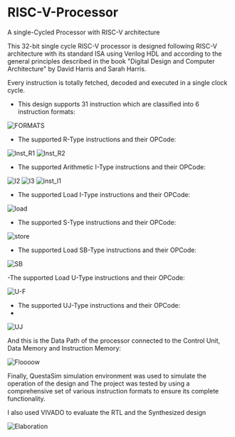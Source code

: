 # RISC-V-Processor
A single-Cycled Processor with RISC-V architecture 

This 32-bit single cycle RISC-V processor is designed following RISC-V architecture with its standard ISA using Verilog HDL and according to the general principles described in the book "Digital Design and Computer Architecture" by David Harris and Sarah Harris.

Every instruction is totally fetched, decoded and executed in a single clock cycle. 

- This design supports 31 instruction which are classified into 6 instruction formats:
  
![FORMATS](https://github.com/SherifMohamed2602/RISC-V-Processor/assets/115986078/571c0182-8d0b-43d5-8a74-48650c84cbed)

- The supported R-Type instructions and their OPCode:
  
![Inst_R1](https://github.com/SherifMohamed2602/RISC-V-Processor/assets/115986078/10803da9-26d0-4667-bfef-beb38e85da16)
![Inst_R2](https://github.com/SherifMohamed2602/RISC-V-Processor/assets/115986078/04b6982e-3d0f-4192-b694-db844f2a68c9)

- The supported Arithmetic I-Type instructions and their OPCode:

![I2](https://github.com/SherifMohamed2602/RISC-V-Processor/assets/115986078/42f7daa6-8609-40d1-a236-6d851c4254dc)
![I3](https://github.com/SherifMohamed2602/RISC-V-Processor/assets/115986078/83ce8e70-01bb-4c87-b0f1-aa3f6401a5ac)
![inst_I1](https://github.com/SherifMohamed2602/RISC-V-Processor/assets/115986078/1c8948a3-056f-4960-911d-0785467cb0f5)

- The supported Load I-Type instructions and their OPCode:
 
![load](https://github.com/SherifMohamed2602/RISC-V-Processor/assets/115986078/bd632e5a-8003-4905-a77e-8fd43cf7c049)

- The supported S-Type instructions and their OPCode:
  
![store](https://github.com/SherifMohamed2602/RISC-V-Processor/assets/115986078/4cf965b6-6a54-462c-9b07-24f029211594)

- The supported Load SB-Type instructions and their OPCode:

![SB](https://github.com/SherifMohamed2602/RISC-V-Processor/assets/115986078/86fe320c-335d-408d-8b59-ba0c3651f26d)

-The supported Load U-Type instructions and their OPCode:

![U-F](https://github.com/SherifMohamed2602/RISC-V-Processor/assets/115986078/f332dd9a-de39-4f44-9aae-ea2603e3c6eb)

- The supported UJ-Type instructions and their OPCode:
- 
![UJ](https://github.com/SherifMohamed2602/RISC-V-Processor/assets/115986078/cdc4720d-b291-4ffb-9dda-15148aa652eb)

And this is the Data Path of the processor connected to the Control Unit, Data Memory and Instruction Memory:

![Floooow](https://github.com/SherifMohamed2602/RISC-V-Processor/assets/115986078/b98961fc-5a55-433a-8c9d-a6dfe1169575)


Finally, QuestaSim simulation environment was used to simulate the operation of the design and The project was tested by using a comprehensive set of various instruction formats to ensure its complete functionality.

I also used VIVADO to evaluate the RTL and the Synthesized design

![Elaboration](https://github.com/SherifMohamed2602/RISC-V-Processor/assets/115986078/83af68b8-6b31-41a2-8144-f918b55e4fd2)

